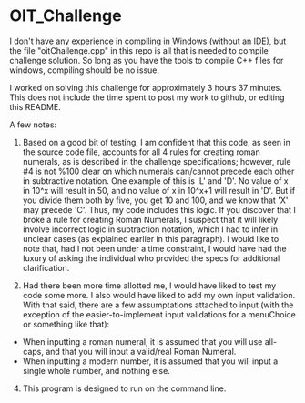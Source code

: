 # OIT_Challenge

I don't have any experience in compiling in Windows (without an IDE), but 
the file "oitChallenge.cpp" in this repo is all that is needed to compile challenge
solution. So long as you have the tools to compile C++ files for windows,
compiling should be no issue.

I worked on solving this challenge for approximately 3 hours 37 minutes. This does not include the time spent to post my work to github, or editing this README.

A few notes:

1. Based on a good bit of testing, I am confident that this code, as seen in the source code file, accounts for all 4 rules for creating roman numerals, as is described in the challenge specifications; however, rule #4 is not %100 clear on which numerals can/cannot precede each other in subtractive notation. One example of this is 'L' and 'D'. No value of x in 10^x will result in 50, and no value of x in 10^x+1 will result in 'D'. But if you divide them both by five, you get 10 and 100, and we know that 'X' may precede 'C'. Thus, my code includes this logic. If you discover that I broke a rule for creating Roman Numerals, I suspect that it will likely involve incorrect logic in subtraction notation, which I had to infer in unclear cases (as explained earlier in this paragraph). I would like to note that, had I not been under a time constraint, I would have had the luxury of asking the individual who provided the specs for additional clarification.

3. Had there been more time allotted me, I would have liked to test my code some more. I also would have liked to add my own input validation. With that said, there are a few assumptations attached to input (with the exception of the easier-to-implement input validations for a menuChoice or something like that):
  - When inputting a roman numeral, it is assumed that you will use all-caps, and that you will input a valid/real   Roman Numeral.
  - When inputting a modern number, it is assumed that you will input a single whole number, and nothing else.

4. This program is designed to run on the command line.
